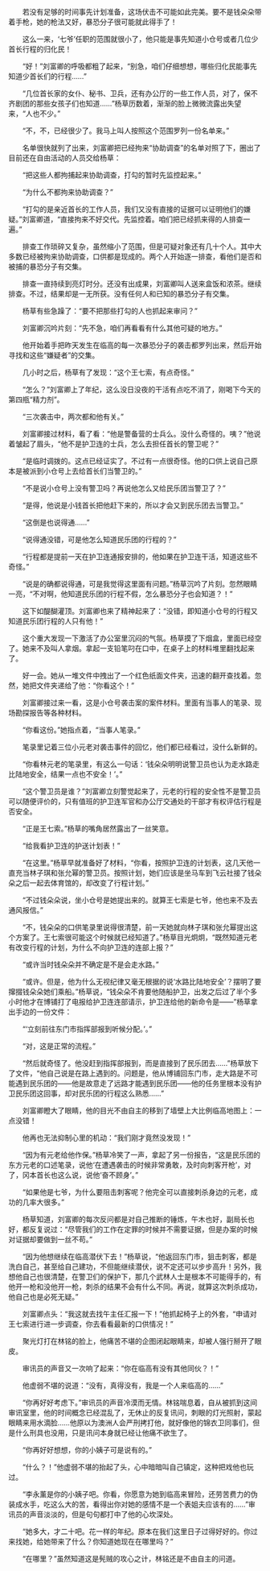 　　若没有足够的时间事先计划准备，这场伏击不可能如此完美。要不是钱朵朵带着手枪，她的枪法又好，暴恐分子很可能就此得手了！

　　这么一来，‘七爷’任职的范围就很小了，他只能是事先知道小仓号或者几位少首长行程的归化民！

　　“好！”刘富卿的呼吸都粗了起来，“别急，咱们仔细想想，哪些归化民能事先知道少首长们的行程……”

　　“几位首长家的女仆、秘书、卫兵，还有办公厅的一些工作人员，对了，保不齐剧团的那些女孩子们也知道……”杨草历数着，渐渐的脸上微微流露出失望来，“人也不少。”

　　“不，不，已经很少了。我马上叫人按照这个范围罗列一份名单来。”

　　名单很快就列了出来，刘富卿把已经拘来“协助调查”的名单对照了下，圈出了目前还在自由活动的人员交给杨草：

　　“把这些人都拘捕起来协助调查，打勾的暂时先监控起来。”

　　“为什么不都拘来协助调查？”

　　“打勾的是亲近首长的工作人员，我们又没有直接的证据可以证明他们的嫌疑。”刘富卿道，“直接拘来不好交代。先监控着。咱们把已经抓来得的人排查一遍。”

　　排查工作琐碎又复杂，虽然缩小了范围，但是可疑对象还有几十个人。其中大多数已经被拘来协助调查，口供都是现成的。两个人开始逐一排查，看他们是否和被捕的暴恐分子有交集。

　　排查一直持续到亮灯时分。还没有出成果，刘富卿叫人送来盒饭和浓茶。继续排查。不过，结果却是一无所获。没有任何人和已知的暴恐分子有交集。

　　杨草有些急躁了：“要不把那些打勾的人也抓起来审问？”

　　刘富卿沉吟片刻：“先不急，咱们再看看有什么其他可疑的地方。”

　　他开始着手把昨天发生在临高的每一次暴恐分子的袭击都罗列出来，然后开始寻找和这些“嫌疑者”的交集。

　　几小时之后，杨草有了发现：“这个王七索，有点奇怪。”

　　“怎么？”刘富卿上了年纪，这么没日没夜的干活有点吃不消了，刚喝下今天的第四瓶“精力剂”。

　　“三次袭击中，两次都和他有关。”

　　刘富卿接过材料，看了看：“他是警备营的士兵么。没什么奇怪的。咦？”他说着皱起了眉头，“他不是护卫连的士兵，怎么去担任首长的警卫呢？”

　　“是临时调拨的。这点已经证实了。不过有一点很奇怪。他的口供上说自己原本是被派到小仓号上去给首长们当警卫的。”

　　“不是说小仓号上没有警卫吗？再说他怎么又给民乐团当警卫了？”

　　“是得，他说是小钱首长把他赶下来的，所以才会又到民乐团去当警卫。”

　　“这倒是也说得通……”

　　“说得通没错，可是他怎么知道民乐团的行程的？”

　　“行程都是提前一天在护卫连通报安排的，他如果在护卫连干活，知道这些不奇怪。”

　　“说是的确都说得通，可是我觉得这里面有问题。”杨草沉吟了片刻。忽然眼睛一亮，“不对啊，他知道民乐团的行程不假，怎么暴恐分子也会知道？！”

　　这下如醍醐灌顶。刘富卿也来了精神起来了：“没错，即知道小仓号的行程又知道民乐团行程的人只有他！”

　　这个重大发现一下激活了办公室里沉闷的气氛。杨草摸了下烟盒，里面已经空了。她来不及叫人拿烟。拿起一支铅笔叼在口中，在桌子上的材料堆里翻找起来了。

　　好一会。她从一堆文件中拽出了一个红色纸面文件夹，迅速的翻开查找着。忽然，她把文件夹递给了他：“你看这个！”

　　刘富卿接过来一看，这是小仓号袭击案的案件材料。里面有当事人的笔录、现场勘探报告等各种材料。

　　“你看这份。”她指点着，“当事人笔录。”

　　笔录里记着三位小元老对袭击事件的回忆，他们都已经看过，没什么新鲜的。

　　“你看林元老的笔录里，有这么一句话：‘钱朵朵明明说警卫员也认为走水路走比陆地安全，结果一点也不安全！’。”

　　“这个警卫员是谁？”刘富卿立刻警觉起来了，元老的行程的安全性不是警卫员可以随便评价的，只有值班的护卫连军官和办公厅交通处的干部才有权评估行程是否安全。

　　“正是王七索。”杨草的嘴角居然露出了一丝笑意。

　　“给我看护卫连的护送计划表！”

　　“在这里。”杨草早就准备好了材料，“你看，按照护卫连的计划表，这几天他一直充当林子琪和张允幂的警卫员。按照计划，她们应该是坐马车到飞云社接了钱朵朵之后一起去体育馆的，却改变了行程计划。”

　　“不过钱朵朵说，坐小仓号是她提出来的。就算王七索是七爷，他也来不及去通风报信。”

　　“不，钱朵朵的口供笔录里说得很清楚，前一天她就向林子琪和张允幂提出这个方案了。王七索很可能这个时候就已经知道了。”杨草目光炯炯，“既然知道元老有改变行程的计划，为什么不向护卫连的连部上报？”

　　“或许当时钱朵朵并不确定是不是会走水路。”

　　“或许。但是，他为什么无视纪律又毫无根据的说‘水路比陆地安全’？摆明了要撺掇钱朵朵她们乘船。”杨草说，“钱朵朵不肯要他随船护卫，出发之后过了半个多小时他才在博铺打了电报给护卫连连部请示，护卫连给他的新命令是——”杨草拿出手边的一份文件：

　　“‘立刻前往东门市指挥部报到听候分配。’。”

　　“对，这是正常的流程。”

　　“然后就奇怪了。他没赶到指挥部报到，而是直接到了民乐团去……”杨草放下了文件，“他自己说是在路上遇到的。问题是，他从博铺回东门市，走大路是不可能遇到民乐团的——他是故意走了远路才能遇到民乐团——他的任务里根本没有护卫民乐团这回事，却对民乐团的行程这么熟悉……”

　　刘富卿瞪大了眼睛，他的目光不由自主的移到了墙壁上大比例临高地图上：一点没错！

　　他再也无法抑制心里的机动：“我们刚才竟然没发现！”

　　“因为有元老给他作保。”杨草冷笑了一声，拿起了另一份报告，“这是民乐团的东方元老的口述笔录，说他‘在遭遇袭击的时候非常勇敢，及时向刺客开枪’，对了，冈本首长也这么说，说他‘奋不顾身’。”

　　“如果他是七爷，为什么要阻击刺客呢？他完全可以直接刺杀身边的元老，成功的几率大很多。”

　　杨草知道，刘富卿的每次反问都是对自己推断的锤炼，午木也好，副局长也好，都反复说过：“尽管我们的工作在定罪的时候并不需要证据，但是办案的时候对证据却要做到一丝不苟。”

　　“因为他想继续在临高潜伏下去！”杨草说，“他返回东门市，狙击刺客，都是洗白自己，甚至给自己建功，不但能继续潜伏，说不定还可以步步高升！另外，我想他自己也很清楚，在警卫们的保护下，那几个武林人士是根本不可能得手的，有他开一枪和没他开一枪，刺杀的结果不会有什么不同。再说，就算这次刺杀成功，他自己也是必死无疑。”

　　刘富卿点头：“我这就去找午主任汇报一下！”他抓起椅子上的外套，“申请对王七索进行进一步调查，你去看看最新的口供情况！”

　　聚光灯打在林铭的脸上，他痛苦不堪的企图闭起眼睛来，却被人强行掰开了眼皮。

　　审讯员的声音又一次响了起来：“你在临高有没有其他同伙？！”

　　他虚弱不堪的说道：“没有，真得没有，我是一个人来临高的……”

　　“你再好好考虑下。”审讯员的声音冷漠而无情。林铭喘息着，自从被抓到这间审讯室里，他的时间概念已经混乱了，无休止的反复讯问，刺眼的灯光照射，蒙起眼睛来用水滴脸……他原以为澳洲人会严刑拷打他，就好像他的锦衣卫同事们，但是什么刑具也没用，只是讯问本身就已经让他痛不欲生了。

　　“你再好好想想，你的小姨子可是说有的。”

　　“什么？！”他虚弱不堪的抬起了头，心中暗暗叫自己镇定，这种把戏他也玩过。

　　“李永薰是你的小姨子吧。你看，你愿意为她到临高来冒险，还劳苦费力的伪装成水手，吃这么大的苦，看得出你对她的感情不是一个表姐夫应该有的……”审讯员的声音淡淡的，但是句句都打中了他的心坎深处。

　　“她多大，才二十吧。花一样的年纪。原本在我们这里日子过得好好的。你过来找她，给她带来了什么？你知道她现在在哪里吗？”

　　“在哪里？”虽然知道这是髡贼的攻心之计，林铭还是不由自主的问道。

